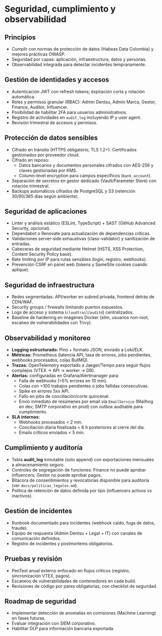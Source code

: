 # Seguridad, cumplimiento y observabilidad

## Principios
- Cumplir con normas de protección de datos (Habeas Data Colombia) y mejores prácticas OWASP.
- Seguridad por capas: aplicación, infraestructura, datos y personas.
- Observabilidad integrada para detectar incidentes tempranamente.

## Gestión de identidades y accesos
- Autenticación JWT con refresh tokens; expiración corta y rotación automática.
- Roles y permisos granular (RBAC): Admin Dentsu, Admin Marca, Gestor, Finance, Auditor, Influencer.
- Posibilidad de habilitar 2FA para usuarios administrativos.
- Registro de actividades en `audit_log` incluyendo IP y user agent.
- Revisión trimestral de accesos y permisos.

## Protección de datos sensibles
- Cifrado en tránsito (HTTPS obligatorio, TLS 1.2+). Certificados gestionados por proveedor cloud.
- Cifrado en reposo:
  - Datos bancarios y documentos personales cifrados con AES-256 y claves gestionadas por KMS.
  - Column-level encryption para campos específicos (`bank_account`).
- Separación de secretos en gestor dedicado (Vault/Parameter Store) con rotación trimestral.
- Backups automáticos cifrados de PostgreSQL y S3 (retención 30/90/365 días según ambiente).

## Seguridad de aplicaciones
- Linter y análisis estático (ESLint, TypeScript) + SAST (GitHub Advanced Security, opcional).
- Dependabot o Renovate para actualización de dependencias críticas.
- Validaciones server-side exhaustivas (class-validator) y sanitización de entradas.
- Cabeceras de seguridad mediante Helmet (HSTS, XSS Protection, Content Security Policy base).
- Rate limiting por IP para rutas sensibles (login, registro, webhooks).
- Prevención CSRF en panel web (tokens y SameSite cookies cuando aplique).

## Seguridad de infraestructura
- Redes segmentadas: API/worker en subred privada, frontend detrás de CDN/WAF.
- Security groups / firewalls limitando puertos expuestos.
- Logs de acceso y sistema (`cloudtrail`/`auditd`) centralizados.
- Baseline de hardening en imágenes Docker (slim, usuarios non-root, escaneo de vulnerabilidades con Trivy).

## Observabilidad y monitoreo
- **Logging estructurado:** Pino + formato JSON, enviado a Loki/ELK.
- **Métricas:** Prometheus (latencia API, tasa de errores, jobs pendientes, webhooks procesados, colas BullMQ).
- **Trazas:** OpenTelemetry exportado a Jaeger/Tempo para seguir flujos complejos (VTEX → API → worker → DB).
- **Alertas:** configuradas en Grafana/Alertmanager para:
  - Falla de webhooks (>5% errores en 10 min).
  - Colas con >100 trabajos pendientes o jobs fallidas consecutivas.
  - Spike en errores 5xx API.
  - Fallo en jobs de conciliación/corte quincenal.
  - Envío inmediato de resúmenes por email vía `EmailService` (Mailhog en dev, SMTP corporativo en prod) con outbox auditable para cumplimiento.
- **SLA internos:**
  - Webhooks procesados < 2 min.
  - Conciliación diaria finalizada < 6 h posteriores al cierre del día.
  - Emails críticos enviados < 5 min.

## Cumplimiento y auditoría
- Tabla **audit_log** inmutable (solo append) con exportaciones mensuales a almacenamiento seguro.
- Controles de segregación de funciones: Finance no puede aprobar influencers; Gestor no puede aprobar pagos.
- Bitácora de consentimientos y revocatorias disponible para auditoría (ver `docs/politicas_legales.md`).
- Política de retención de datos definida por tipo (influencers activos vs inactivos).

## Gestión de incidentes
- Runbook documentado para incidentes (webhook caído, fuga de datos, fraude).
- Equipo de respuesta (Admin Dentsu + Legal + IT) con canales de comunicación definidos.
- Registro de incidentes y postmortems obligatorios.

## Pruebas y revisión
- PenTest anual externo enfocado en flujos críticos (registro, sincronización VTEX, pagos).
- Escaneos de vulnerabilidades de contenedores en cada build.
- Revisiones de código por pares obligatorias, con checklist de seguridad.

## Roadmap de seguridad
- Implementar detección de anomalías en comisiones (Machine Learning) en fases futuras.
- Evaluar integración con SIEM corporativo.
- Habilitar DLP para información bancaria exportada.
